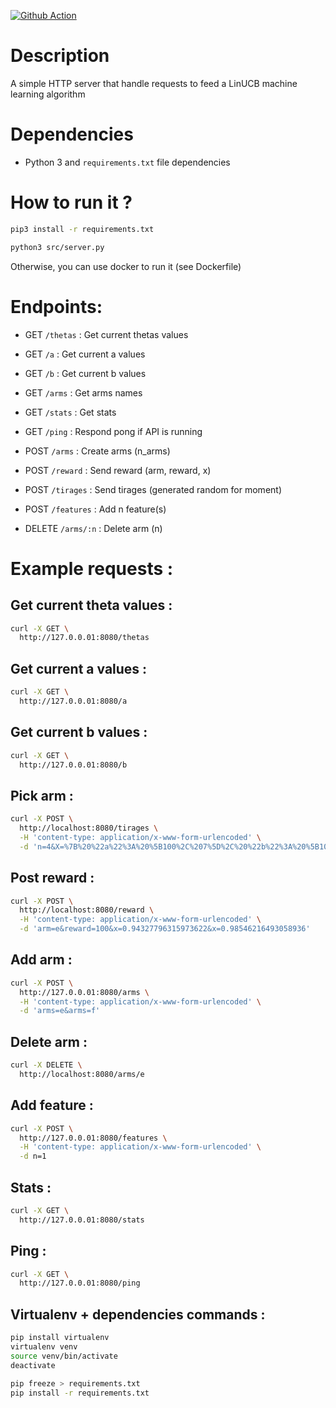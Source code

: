 [![Github Action](https://github.com/Apokly/python_ucb/workflows/Python%20application/badge.svg)](https://github.com/Apokly/python_ucb/actions)

# Description
A simple HTTP server that handle requests to feed a LinUCB machine learning algorithm

# Dependencies
- Python 3 and `requirements.txt` file dependencies

# How to run it ?
```bash
pip3 install -r requirements.txt

python3 src/server.py
```
Otherwise, you can use docker to run it (see Dockerfile)

# Endpoints:
- GET `/thetas` : Get current thetas values
- GET `/a` : Get current a values
- GET `/b` : Get current b values
- GET `/arms` : Get arms names
- GET `/stats` : Get stats
- GET `/ping` : Respond pong if API is running

- POST `/arms` : Create arms (n_arms)
- POST `/reward` : Send reward (arm, reward, x)
- POST `/tirages` : Send tirages (generated random for moment)
- POST `/features` : Add n feature(s)

- DELETE `/arms/:n` : Delete arm (n)

# Example requests :

## Get current theta values :
```bash
curl -X GET \
  http://127.0.0.01:8080/thetas
```

## Get current a values :
```bash
curl -X GET \
  http://127.0.0.01:8080/a
```

## Get current b values :
```bash
curl -X GET \
  http://127.0.0.01:8080/b
```

## Pick arm :
```bash
curl -X POST \
  http://localhost:8080/tirages \
  -H 'content-type: application/x-www-form-urlencoded' \
  -d 'n=4&X=%7B%20%22a%22%3A%20%5B100%2C%207%5D%2C%20%22b%22%3A%20%5B10%2C%2044%5D%2C%20%22e%22%3A%20%5B100%2C%2091%5D%2C%20%22f%22%3A%20%5B10%2C%2092%5D%20%7D'
```

## Post reward :
```bash
curl -X POST \
  http://localhost:8080/reward \
  -H 'content-type: application/x-www-form-urlencoded' \
  -d 'arm=e&reward=100&x=0.94327796315973622&x=0.98546216493058936'
```

## Add arm :
```bash
curl -X POST \
  http://127.0.0.01:8080/arms \
  -H 'content-type: application/x-www-form-urlencoded' \
  -d 'arms=e&arms=f'
```

## Delete arm :
```bash
curl -X DELETE \
  http://localhost:8080/arms/e
```

## Add feature :
``` bash
curl -X POST \
  http://127.0.0.01:8080/features \
  -H 'content-type: application/x-www-form-urlencoded' \
  -d n=1
```

## Stats :
```bash
curl -X GET \
  http://127.0.0.01:8080/stats
```

## Ping :
```bash
curl -X GET \
  http://127.0.0.01:8080/ping
```

## Virtualenv + dependencies commands :
```bash
pip install virtualenv
virtualenv venv
source venv/bin/activate
deactivate

pip freeze > requirements.txt
pip install -r requirements.txt
```
